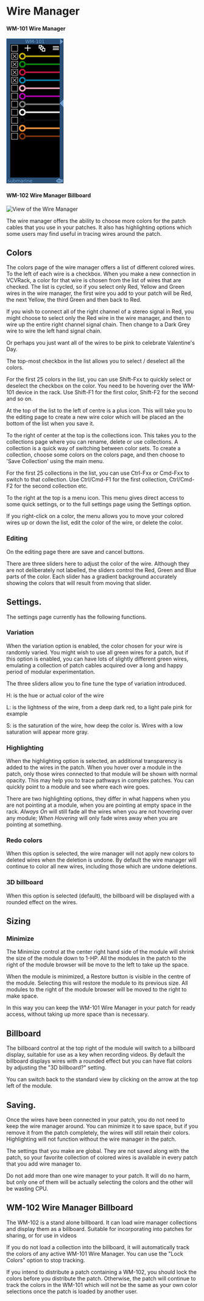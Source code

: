 # Wire Manager
#### WM-101 Wire Manager
![View of the Wire Manager](WM-101.m.png "Wire Manager")
#### WM-102 Wire Manager Billboard
![View of the Wire Manager](WM-102.m.png "Wire Manager")

The wire manager offers the ability to choose more colors for the patch cables that you use in your patches. It also has highlighting options 
which some users may find useful in tracing wires around the patch.

## Colors

The colors page of the wire manager offers a list of different colored wires. To the left of each wire is a checkbox. When you make a new connection
in VCVRack, a color for that wire is chosen from the list of wires that are checked. The list is cycled, so if you select only Red, Yellow and Green
wires in the wire manager, the first wire you add to your patch will be Red, the next Yellow, the third Green and then back to Red. 

If you wish to connect all of the right channel of a stereo signal in Red, you might choose to select only the Red wire in the wire manager, and 
then to wire up the entire right channel signal chain. Then change to a Dark Grey wire to wire the left hand signal chain.

Or perhaps you just want all of the wires to be pink to celebrate Valentine's Day.

The top-most checkbox in the list allows you to select / deselect all the colors.

For the first 25 colors in the list, you can use Shift-Fxx to quickly select or deselect the checkbox on the color. You need to be hovering over the WM-101 device in the rack. Use Shift-F1 for the first color, Shift-F2 for the second and so on.

At the top of the list to the left of centre is a plus icon. This will take you to the editing page to create a new wire color which will
be placed an the bottom of the list when you save it.

To the right of center at the top is the collections icon. This takes you to the collections page where you can rename, delete or use collections. A collection is a quick way of switching between color sets. To create a collection, choose some colors on the colors page, and then choose to 'Save Collection' using the main menu.

For the first 25 collections in the list, you can use Ctrl-Fxx or Cmd-Fxx to switch to that collection. Use Ctrl/Cmd-F1 for the first collection, Ctrl/Cmd-F2 for the second collection etc.

To the right at the top is a menu icon. This menu gives direct access to some quick settings, or to the full settings page using the Settings option.

If you right-click on a color, the menu allows you to move your colored wires up or down the list, edit the color of the wire, or delete the color.

### Editing

On the editing page there are save and cancel buttons. 

There are three sliders here to adjust the color of the wire. Although they are not deliberately not labelled, the sliders control the Red, Green and Blue 
parts of the color. Each slider has a gradient background accurately showing the colors that will result from moving that slider. 

## Settings.

The settings page currently has the following functions.

### Variation

When the variation option is enabled, the color chosen for your wire is randomly varied. You might wish to use all green wires for a patch,
but if this option is enabled, you can have lots of slightly different green wires, emulating a collection of patch cables acquired over a 
long and happy period of modular experimentation.

The three sliders allow you to fine tune the type of variation introduced.

H: is the hue or actual color of the wire

L: is the lightness of the wire, from a deep dark red, to a light pale pink for example

S: is the saturation of the wire, how deep the color is. Wires with a low saturation will appear more gray.

### Highlighting

When the highlighting option is selected, an additional transparency is added to the wires in the patch. When you hover over a 
module in the patch, only those wires connected to that module will be shown with normal opacity. This may help you to trace pathways
in complex patches. You can quickly point to a module and see where each wire goes.

There are two highlighting options, they differ in what happens when you are not pointing at a module, when you are pointing at empty space in the 
rack. *Always On* will still fade all the wires when you are not hovering over any module; *When Hovering* will only fade wires away when you 
are pointing at something.

### Redo colors

When this option is selected, the wire manager will not apply new colors to deleted wires when the deletion is undone. By default the wire manager will continue to color all new wires, including those which are undone deletions.

### 3D billboard

When this option is selected (default), the billboard will be displayed with a rounded effect on the wires.

## Sizing

### Minimize

The Minimize control at the center right hand side of the module will shrink the size of the module down to 1-HP. All the modules in the patch to the right of the module browser will be move to the left to take up the space. 

When the module is minimized, a Restore button is visible in the centre of the module. Selecting this will restore the module to its previous size. All modules to the right of the module browser will be moved to the right to make space.

In this way you can keep the WM-101 Wire Manager in your patch for ready access, without taking up more space than is necessary.

## Billboard

The billboard control at the top right of the module will switch to a billboard display, suitable for use as a key when recording videos. By default the billboard displays wires with a rounded effect but you can have flat colors by adjusting the "3D billboard?" setting.

You can switch back to the standard view by clicking on the arrow at the top left of the module.


## Saving.

Once the wires have been connected in your patch, you do not need to keep the wire manager around. You can minimize it to save space, but if 
you remove it from the patch completely, the wires will still retain their colors. Highlighting will not function without the wire
manager in the patch.

The settings that you make are global. They are not saved along with the patch, so your favorite collection of colored wires is available in
every patch that you add wire manager to.

Do not add more than one wire manager to your patch. It will do no harm, but only one of them will be actually selecting the colors and the 
other will be wasting CPU.

## WM-102 Wire Manager Billboard

The WM-102 is a stand alone billboard. It can load wire manager collections and display them as a billboard. Suitable for incorporating into patches for sharing, or for use in videos

If you do not load a collection into the billboard, it will automatically track the colors of any active WM-101 Wire Manager. You can use the "Lock Colors" option to stop tracking.

If you intend to distribute a patch containing a WM-102, you should lock the colors before you distribute the patch. Otherwise, the patch will continue to track the colors in the WM-101 which will not be the same as your own color selections once the patch is loaded by another user.
